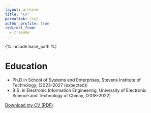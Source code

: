 ```yaml
---
layout: archive
title: "CV"
permalink: /cv/
author_profile: true
redirect_from:
  - /resume
---
```


{% include base_path %}

Education
======
* Ph.D in School of Systems and Enterprises, Stevens Institute of Technology, (2023-2027 (expected))
* B.S. in Electronic Information Engineering, University of Electronic Science and Technology of Chinay, (2018-2022)


[Download my CV (PDF)](/files/cv.pdf)


